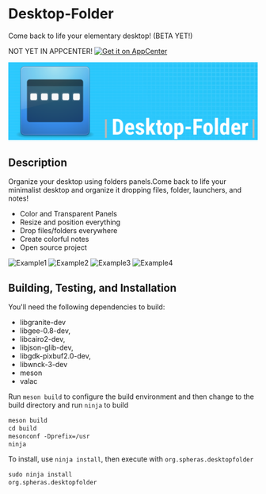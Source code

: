# Desktop-Folder
Come back to life your elementary desktop!  (BETA YET!)

NOT YET IN APPCENTER! 
[![Get it on AppCenter](https://appcenter.elementary.io/badge.svg)](https://appcenter.elementary.io/org.spheras.desktopfolder)

![Desktop-Folder Banner](https://raw.githubusercontent.com/spheras/Desktop-Folder/master/etc/banner.png)

## Description
Organize your desktop using folders panels.Come back to life your minimalist desktop and organize it dropping files, folder, launchers, and notes!
- Color and Transparent Panels
- Resize and position everything
- Drop files/folders everywhere
- Create colorful notes
- Open source project

![Example1](https://raw.githubusercontent.com/spheras/Desktop-Folder/master/etc/gif01.gif)
![Example2](https://raw.githubusercontent.com/spheras/Desktop-Folder/master/etc/gif02.gif)
![Example3](https://raw.githubusercontent.com/spheras/Desktop-Folder/master/etc/gif03.gif)
![Example4](https://raw.githubusercontent.com/spheras/Desktop-Folder/master/etc/gif04.gif)


## Building, Testing, and Installation
You'll need the following dependencies to build:

* libgranite-dev
* libgee-0.8-dev,
* libcairo2-dev,
* libjson-glib-dev,
* libgdk-pixbuf2.0-dev,
* libwnck-3-dev
* meson
* valac

Run `meson build` to configure the build environment and then change to the build directory and run `ninja` to build

    meson build
    cd build
    mesonconf -Dprefix=/usr
    ninja

To install, use `ninja install`, then execute with `org.spheras.desktopfolder`

    sudo ninja install
    org.spheras.desktopfolder
